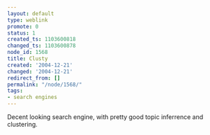 ```yaml
---
layout: default
type: weblink
promote: 0
status: 1
created_ts: 1103600818
changed_ts: 1103600878
node_id: 1568
title: Clusty
created: '2004-12-21'
changed: '2004-12-21'
redirect_from: []
permalink: "/node/1568/"
tags:
- search engines
---
```

Decent looking search engine, with pretty good topic inferrence and clustering.
